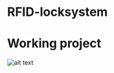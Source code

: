 # RFID-locksystem
# Working project 
![alt text](https://github.com/trevorsaudi/RFID-locksystem/blob/master/image/img1.jpg?raw=true)

